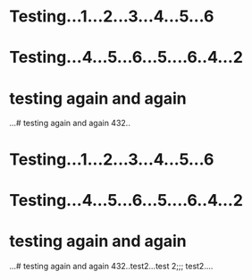 # Testing...1...2...3...4...5...6
# Testing...4...5...6...5....6..4...2
# testing again and again
...# testing again and again
432..
# Testing...1...2...3...4...5...6
# Testing...4...5...6...5....6..4...2
# testing again and again
...# testing again and again
432..test2...test 2;;;
test2....
